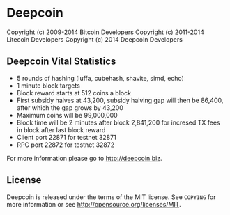Deepcoin
================================

Copyright (c) 2009-2014 Bitcoin Developers
Copyright (c) 2011-2014 Litecoin Developers
Copyright (c) 2014 Deepcoin Developers

Deepcoin Vital Statistics
----------------

 - 5 rounds of hashing (luffa, cubehash, shavite, simd, echo)
 - 1 minute block targets
 - Block reward starts at 512 coins a block
 - First subsidy halves at 43,200, subsidy halving gap will then be 86,400, after which the gap grows by 43,200
 - Maximum coins will be 99,000,000
 - Block time will be 2 minutes after block 2,841,200 for incresed TX fees in block after last block reward
 - Client port 22871 for testnet 32871
 - RPC port 22872 for testnet 32872
 
For more information please go to http://deepcoin.biz.

License
-------

Deepcoin is released under the terms of the MIT license. See `COPYING` for more
information or see http://opensource.org/licenses/MIT.